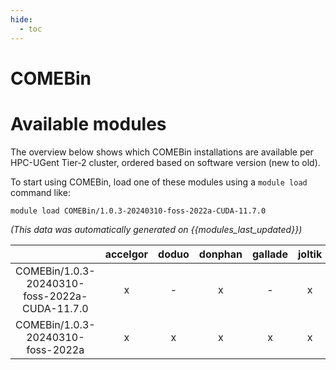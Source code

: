 ```yaml
---
hide:
  - toc
---
```


COMEBin
=======

# Available modules


The overview below shows which COMEBin installations are available per HPC-UGent Tier-2 cluster, ordered based on software version (new to old).

To start using COMEBin, load one of these modules using a `module load` command like:

```shell
module load COMEBin/1.0.3-20240310-foss-2022a-CUDA-11.7.0
```

*(This data was automatically generated on {{modules_last_updated}})*  

| |accelgor|doduo|donphan|gallade|joltik|shinx|skitty|
| :---: | :---: | :---: | :---: | :---: | :---: | :---: | :---: |
|COMEBin/1.0.3-20240310-foss-2022a-CUDA-11.7.0|x|-|x|-|x|-|-|
|COMEBin/1.0.3-20240310-foss-2022a|x|x|x|x|x|x|-|
